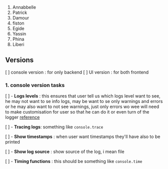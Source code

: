 1. Annabbelle
2. Patrick
3. Damour
4. fiston
5. Egide
6. Yassin
7. Phina
8. Liberi


## Versions
[ ]  console version : for only backend
[ ] UI version : for both frontend


### 1. console version tasks
  [ ] - **Logs levels** : this ensures that user tell us which logs level want to see, he may not want to se info logs, may be want to se only warnings and errors or he may also want to not see warnings, just only errors wo wee will need to make customisation for user so that he can do it or even turn of the logger [reference](https://github.com/jonnyreeves/js-logger#usage)
  
  [ ] - **Tracing logs**: something like `console.trace`
  
  [ ] - **Show timestamps** : when user want timestamps they'll have also to be printed
  
  [ ] - **Show log source** : show source of the log, i mean file

  [ ] - **Timing functions** : this should be something like `console.time`